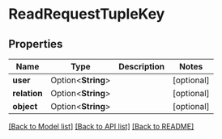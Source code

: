 # ReadRequestTupleKey

## Properties

Name | Type | Description | Notes
------------ | ------------- | ------------- | -------------
**user** | Option<**String**> |  | [optional]
**relation** | Option<**String**> |  | [optional]
**object** | Option<**String**> |  | [optional]

[[Back to Model list]](../README.md#documentation-for-models) [[Back to API list]](../README.md#documentation-for-api-endpoints) [[Back to README]](../README.md)


